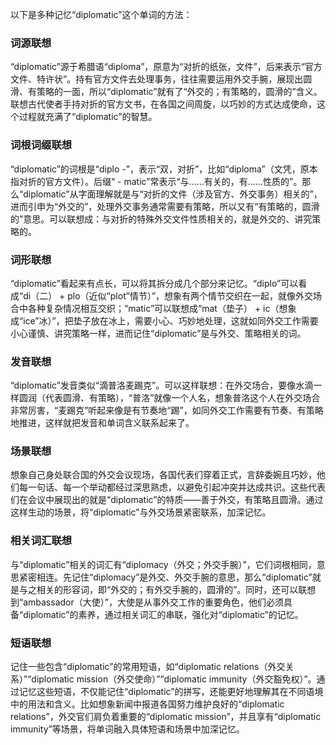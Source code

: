 以下是多种记忆“diplomatic”这个单词的方法：

### 词源联想
“diplomatic”源于希腊语“diploma”，原意为“对折的纸张，文件”，后来表示“官方文件、特许状”。持有官方文件去处理事务，往往需要运用外交手腕，展现出圆滑、有策略的一面，所以“diplomatic”就有了“外交的；有策略的，圆滑的”含义。联想古代使者手持对折的官方文书，在各国之间周旋，以巧妙的方式达成使命，这个过程就充满了“diplomatic”的智慧。

### 词根词缀联想
“diplomatic”的词根是“diplo -”，表示“双，对折”，比如“diploma”（文凭，原本指对折的官方文件）。后缀“ - matic”常表示“与……有关的，有……性质的”。那么“diplomatic”从字面理解就是与“对折的文件（涉及官方、外交事务）相关的”，进而引申为“外交的”，处理外交事务通常需要有策略，所以又有“有策略的，圆滑的”意思。可以联想成：与对折的特殊外交文件性质相关的，就是外交的、讲究策略的。

### 词形联想
“diplomatic”看起来有点长，可以将其拆分成几个部分来记忆。“diplo”可以看成“di（二） + plo（近似“plot”情节）”，想象有两个情节交织在一起，就像外交场合中各种复杂情况相互交织；“matic”可以联想成“mat（垫子） + ic（想象成“ice”冰）”，把垫子放在冰上，需要小心、巧妙地处理，这就如同外交工作需要小心谨慎、讲究策略一样，进而记住“diplomatic”是与外交、策略相关的词。

### 发音联想
“diplomatic”发音类似“滴普洛麦踢克”。可以这样联想：在外交场合，要像水滴一样圆润（代表圆滑、有策略），“普洛”就像一个人名，想象普洛这个人在外交场合非常厉害，“麦踢克”听起来像是有节奏地“踢”，如同外交工作需要有节奏、有策略地推进，这样就把发音和单词含义联系起来了。

### 场景联想
想象自己身处联合国的外交会议现场，各国代表们穿着正式，言辞委婉且巧妙，他们每一句话、每一个举动都经过深思熟虑，以避免引起冲突并达成共识。这些代表们在会议中展现出的就是“diplomatic”的特质——善于外交，有策略且圆滑。通过这样生动的场景，将“diplomatic”与外交场景紧密联系，加深记忆。

### 相关词汇联想
与“diplomatic”相关的词汇有“diplomacy（外交；外交手腕）”，它们词根相同，意思紧密相连。先记住“diplomacy”是外交、外交手腕的意思，那么“diplomatic”就是与之相关的形容词，即“外交的；有外交手腕的，圆滑的”。同时，还可以联想到“ambassador（大使）”，大使是从事外交工作的重要角色，他们必须具备“diplomatic”的素养，通过相关词汇的串联，强化对“diplomatic”的记忆。

### 短语联想
记住一些包含“diplomatic”的常用短语，如“diplomatic relations（外交关系）”“diplomatic mission（外交使命）”“diplomatic immunity（外交豁免权）”。通过记忆这些短语，不仅能记住“diplomatic”的拼写，还能更好地理解其在不同语境中的用法和含义。比如想象新闻中报道各国努力维护良好的“diplomatic relations”，外交官们肩负着重要的“diplomatic mission”，并且享有“diplomatic immunity”等场景，将单词融入具体短语和场景中加深记忆。 